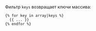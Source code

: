 Фильтр ```keys``` возвращает ключи массива:

```twig
{% for key in array|keys %}
  {{ ... }}
{% endfor %}
```
